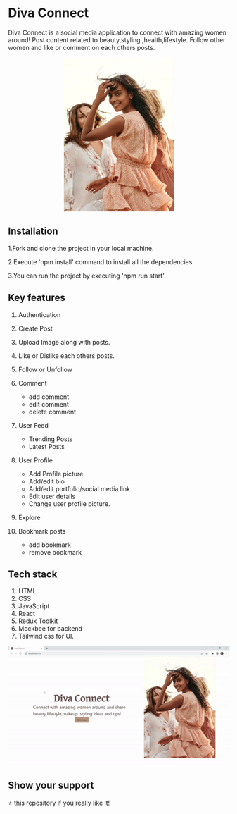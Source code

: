 # Diva Connect

Diva Connect is a social media application to connect with amazing women around! Post content related to beauty,styling ,health,lifestyle. Follow other women and like or comment on each others posts.

<p align="center">
  <img src="./src/assets/hero-img.png" width="250" height="350"title="hover text">
</p>

## Installation

1.Fork and clone the project in your local machine.

2.Execute 'npm install' command to install all the dependencies.

3.You can run the project by executing 'npm run start'.

## Key features

1. Authentication

2. Create Post

3. Upload Image along with posts.
4. Like or Dislike each others posts.
5. Follow or Unfollow
6. Comment
   - add comment
   - edit comment
   - delete comment
7. User Feed
   - Trending Posts
   - Latest Posts
8. User Profile
   - Add Profile picture
   - Add/edit bio
   - Add/edit portfolio/social media link
   - Edit user details
   - Change user profile picture.
9. Explore
10. Bookmark posts
    - add bookmark
    - remove bookmark

## Tech stack

1. HTML
2. CSS
3. JavaScript
4. React
5. Redux Toolkit
6. Mockbee for backend
7. Tailwind css for UI.

![GitHub Logo](./Github%20assets/DivaConnectDemo.gif)

## Show your support

⭐ this repository if you really like it!

